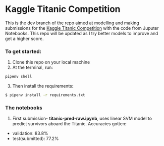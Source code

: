 # Kaggle Titanic Competition
This is the dev branch of the repo aimed at modelling and making submissions for the [Kaggle Titanic Competition](https://www.kaggle.com/c/titanic) with the code from Juputer Notebooks. This repo will be updated as I try better models to improve and get a higher score. 

### To get started:
1. Clone this repo on your local machine
2. At the terminal, run:
```bash
pipenv shell
```
3. Then install the requirements:
```bash
$ pipenv install -r requirements.txt
```

### The notebooks
1. First submission- **titanic-pred-raw.ipynb**, uses linear SVM model to predict survivors aboard the Titanic. 
Accuracies gotten:
* validation: 83.8%
* test(submitted): 77.2%
